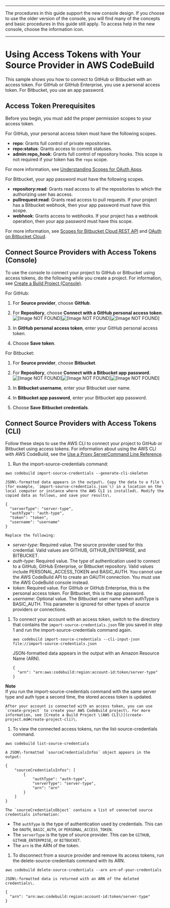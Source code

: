 --------

 The procedures in this guide support the new console design\. If you choose to use the older version of the console, you will find many of the concepts and basic procedures in this guide still apply\. To access help in the new console, choose the information icon\.

--------

# Using Access Tokens with Your Source Provider in AWS CodeBuild<a name="sample-access-tokens"></a>

 This sample shows you how to connect to GitHub or Bitbucket with an access token\. For GitHub or GitHub Enterprise, you use a personal access token\. For Bitbucket, you use an app password\. 

## Access Token Prerequisites<a name="sample-access-tokens-prerequisites"></a>

 Before you begin, you must add the proper permission scopes to your access token\. 

 For GitHub, your personal access token must have the following scopes\. 
+  **repo**: Grants full control of private repositories\. 
+  **repo:status**: Grants access to commit statuses\. 
+  **admin:repo\_hook**: Grants full control of repository hooks\. This scope is not required if your token has the `repo` scope\. 

For more information, see [Understanding Scopes for OAuth Apps](https://developer.github.com/apps/building-oauth-apps/understanding-scopes-for-oauth-apps/)\.

 For Bitbucket, your app password must have the following scopes\. 
+  **repository:read**: Grants read access to all the repositories to which the authorizing user has access\. 
+  **pullrequest:read**: Grants read access to pull requests\. If your project has a Bitbucket webhook, then your app password must have this scope\. 
+  **webhook**: Grants access to webhooks\. If your project has a webhook operation, then your app password must have this scope\. 

For more information, see [Scopes for Bitbucket Cloud REST API](https://developer.atlassian.com/cloud/bitbucket/bitbucket-cloud-rest-api-scopes/) and [OAuth on Bitbucket Cloud](https://confluence.atlassian.com/bitbucket/oauth-on-bitbucket-cloud-238027431.html)\.

## Connect Source Providers with Access Tokens \(Console\)<a name="sample-access-tokens-console"></a>

 To use the console to connect your project to GitHub or Bitbucket using access tokens, do the following while you create a project\. For information, see [Create a Build Project \(Console\)](create-project.md#create-project-console)\. 

For GitHub:

1.  For **Source provider**, choose **GitHub**\. 

1.  For **Repository**, choose **Connect with a GitHub personal access token**\.   
![\[Image NOT FOUND\]](http://docs.aws.amazon.com/codebuild/latest/userguide/images/github-access-token-console.png)![\[Image NOT FOUND\]](http://docs.aws.amazon.com/codebuild/latest/userguide/)![\[Image NOT FOUND\]](http://docs.aws.amazon.com/codebuild/latest/userguide/)

1.  In **GitHub personal access token**, enter your GitHub personal access token\. 

1.  Choose **Save token**\. 

For Bitbucket:

1.  For **Source provider**, choose **Bitbucket**\. 

1.  For **Repository**, choose **Connect with a Bitbucket app password**\.   
![\[Image NOT FOUND\]](http://docs.aws.amazon.com/codebuild/latest/userguide/images/bitbucket-access-token-console.png)![\[Image NOT FOUND\]](http://docs.aws.amazon.com/codebuild/latest/userguide/)![\[Image NOT FOUND\]](http://docs.aws.amazon.com/codebuild/latest/userguide/)

1.  In **Bitbucket username**, enter your Bitbucket user name\. 

1.  In **Bitbucket app password**, enter your Bitbucket app password\. 

1.  Choose **Save Bitbucket credentials**\. 

## Connect Source Providers with Access Tokens \(CLI\)<a name="sample-access-tokens-cli"></a>

Follow these steps to use the AWS CLI to connect your project to GitHub or Bitbucket using access tokens\. For information about using the AWS CLI with AWS CodeBuild, see the [Use a Proxy ServerCommand Line Reference](cmd-ref.md)\. 

1.  Run the import\-source\-credentials command: 

   ```
   aws codebuild import-source-credentials --generate-cli-skeleton
   ```

    JSON\-formatted data appears in the output\. Copy the data to a file \(for example, `import-source-credentials.json`\) in a location on the local computer or instance where the AWS CLI is installed\. Modify the copied data as follows, and save your results\. 

   ```
   {
     "serverType": "server-type",
     "authType": "auth-type",
     "token": "token",
     "username": "username"
   }
   ```

    Replace the following: 
   +  *server\-type*: Required value\. The source provider used for this credential\. Valid values are GITHUB, GITHUB\_ENTERPRISE, and BITBUCKET\. 
   +  *auth\-type*: Required value\. The type of authentication used to connect to a GitHub, GitHub Enterprise, or Bitbucket repository\. Valid values include PERSONAL\_ACCESS\_TOKEN and BASIC\_AUTH\. You cannot use the AWS CodeBuild API to create an OAUTH connection\. You must use the AWS CodeBuild console instead\. 
   +  *token*: Required value\. For GitHub or GitHub Enterprise, this is the personal access token\. For Bitbucket, this is the app password\. 
   +  *username*: Optional value\. The Bitbucket user name when authType is BASIC\_AUTH\. This parameter is ignored for other types of source providers or connections\. 

1. To connect your account with an access token, switch to the directory that contains the `import-source-credentials.json` file you saved in step 1 and run the import\-source\-credentials command again\. 

   ```
   aws codebuild import-source-credentials --cli-input-json file://import-source-credentials.json
   ```

    JSON\-formatted data appears in the output with an Amazon Resource Name \(ARN\)\. 

   ```
   {
     "arn": "arn:aws:codebuild:region:account-id:token/server-type"
   }
   ```
**Note**  
 If you run the import\-source\-credentials command with the same server type and auth type a second time, the stored access token is updated\. 

    After your account is connected with an access token, you can use `create-project` to create your AWS CodeBuild project\. For more information, see [Create a Build Project \(AWS CLI\)](create-project.md#create-project-cli)\. 

1.  To view the connected access tokens, run the list\-source\-credentials command\. 

   ```
   aws codebuild list-source-credentials
   ```

    A JSON\-formatted `sourceCredentialsInfos` object appears in the output: 

   ```
   {
       "sourceCredentialsInfos": [
           {
               "authType": "auth-type",
               "serverType": "server-type", 
               "arn": "arn"
           }
       ]
   }
   ```

    The `sourceCredentialsObject` contains a list of connected source credentials information: 
   +  The `authType` is the type of authentication used by credentials\. This can be `OAUTH`, `BASIC_AUTH`, or `PERSONAL_ACCESS_TOKEN`\. 
   +  The `serverType` is the type of source provider\. This can be `GITHUB`, `GITHUB_ENTERPRISE`, or `BITBUCKET`\. 
   +  The `arn` is the ARN of the token\. 

1.  To disconnect from a source provider and remove its access tokens, run the delete\-source\-credentials command with its ARN\. 

   ```
   aws codebuild delete-source-credentials --arn arn-of-your-credentials
   ```

    JSON\-formatted data is returned with an ARN of the deleted credentials\. 

   ```
   {
     "arn": "arn:aws:codebuild:region:account-id:token/server-type"
   }
   ```